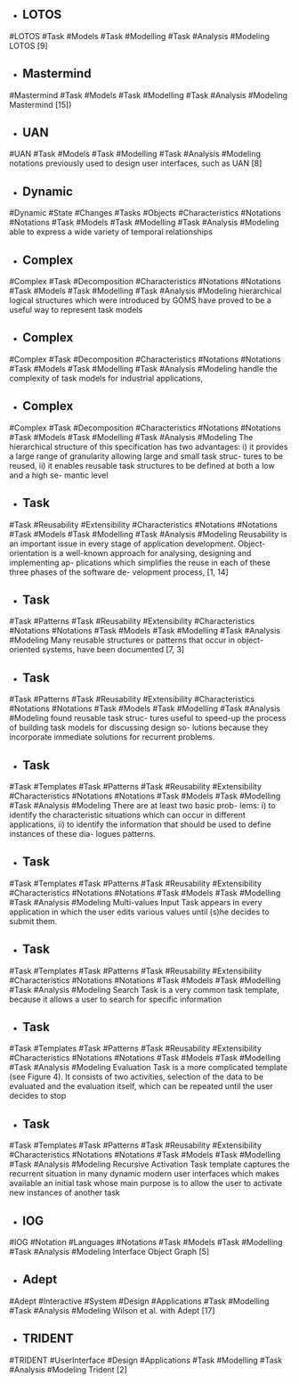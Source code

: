 - ## LOTOS
#LOTOS #Task #Models #Task #Modelling #Task #Analysis  #Modeling 
LOTOS [9]

- ## Mastermind
#Mastermind #Task #Models #Task #Modelling #Task #Analysis  #Modeling 
Mastermind [15])

- ## UAN
#UAN #Task #Models #Task #Modelling #Task #Analysis  #Modeling 
notations previously used to design user interfaces, such as UAN [8]

- ## Dynamic
#Dynamic #State #Changes  #Tasks  #Objects #Characteristics  #Notations #Notations  #Task #Models #Task #Modelling #Task #Analysis  #Modeling 
able to express a wide variety of temporal relationships

- ## Complex
#Complex #Task #Decomposition #Characteristics  #Notations #Notations  #Task #Models #Task #Modelling #Task #Analysis  #Modeling 
hierarchical logical structures which were introduced by GOMS have proved to be a useful way to represent task models

- ## Complex
#Complex #Task #Decomposition #Characteristics  #Notations #Notations  #Task #Models #Task #Modelling #Task #Analysis  #Modeling 
handle the complexity of task models for industrial applications,

- ## Complex
#Complex #Task #Decomposition #Characteristics  #Notations #Notations  #Task #Models #Task #Modelling #Task #Analysis  #Modeling 
The hierarchical structure of this specification has two advantages: i) it provides a large range of granularity allowing large and small task struc- tures to be reused, ii) it enables reusable task structures to be defined at both a low and a high se- mantic level

- ## Task
#Task #Reusability  #Extensibility #Characteristics  #Notations #Notations  #Task #Models #Task #Modelling #Task #Analysis  #Modeling 
Reusability is an important issue in every stage of application development. Object- orientation is a well-known approach for analysing, designing and implementing ap- plications which simplifies the reuse in each of these three phases of the software de- velopment process, [1, 14]

- ## Task
#Task #Patterns #Task #Reusability  #Extensibility #Characteristics  #Notations #Notations  #Task #Models #Task #Modelling #Task #Analysis  #Modeling 
Many reusable structures or patterns that occur in object- oriented systems, have been documented [7, 3]

- ## Task
#Task #Patterns #Task #Reusability  #Extensibility #Characteristics  #Notations #Notations  #Task #Models #Task #Modelling #Task #Analysis  #Modeling 
found reusable task struc- tures useful to speed-up the process of building task models for discussing design so- lutions because they incorporate immediate solutions for recurrent problems.

- ## Task
#Task #Templates #Task #Patterns #Task #Reusability  #Extensibility #Characteristics  #Notations #Notations  #Task #Models #Task #Modelling #Task #Analysis  #Modeling 
There are at least two basic prob- lems: i) to identify the characteristic situations which can occur in different applications, ii) to identify the information that should be used to define instances of these dia- logues patterns.

- ## Task
#Task #Templates #Task #Patterns #Task #Reusability  #Extensibility #Characteristics  #Notations #Notations  #Task #Models #Task #Modelling #Task #Analysis  #Modeling 
Multi-values Input Task appears in every application in which the user edits various values until (s)he decides to submit them.

- ## Task
#Task #Templates #Task #Patterns #Task #Reusability  #Extensibility #Characteristics  #Notations #Notations  #Task #Models #Task #Modelling #Task #Analysis  #Modeling 
Search Task is a very common task template, because it allows a user to search for specific information

- ## Task
#Task #Templates #Task #Patterns #Task #Reusability  #Extensibility #Characteristics  #Notations #Notations  #Task #Models #Task #Modelling #Task #Analysis  #Modeling 
Evaluation Task is a more complicated template (see Figure 4). It consists of two activities, selection of the data to be evaluated and the evaluation itself, which can be repeated until the user decides to stop

- ## Task
#Task #Templates #Task #Patterns #Task #Reusability  #Extensibility #Characteristics  #Notations #Notations  #Task #Models #Task #Modelling #Task #Analysis  #Modeling 
Recursive Activation Task template captures the recurrent situation in many dynamic modern user interfaces which makes available an initial task whose main purpose is to allow the user to activate new instances of another task

- ## IOG
#IOG #Notation #Languages #Notations  #Task #Models #Task #Modelling #Task #Analysis  #Modeling 
Interface Object Graph [5]

- ## Adept
#Adept #Interactive #System #Design #Applications #Task #Modelling #Task #Analysis  #Modeling 
Wilson et al. with Adept [17]

- ## TRIDENT
#TRIDENT #UserInterface #Design #Applications #Task #Modelling #Task #Analysis  #Modeling 
Trident [2]

